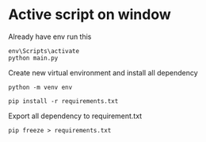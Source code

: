 # Active script on window 

Already have env run this

```shell
env\Scripts\activate
python main.py
```


Create new virtual environment and install all dependency

```shell
python -m venv env 
```

```shell
pip install -r requirements.txt
```

Export all dependency to requirement.txt

```shell
pip freeze > requirements.txt
````




